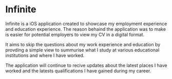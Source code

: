 #  Infinite

Infinite is a iOS application created to showcase my employment experience and education experience. The reason behaind the application was to make is easier for potential employers to view my CV in a digital format. 

It aims to skip the questions about my work experience and education by provding a simple view to summurise what I study at various educational institutions and where I have worked.

The application will continue to recive updates about the latest places I have worked and the latests qualifications I have gained during my career.



